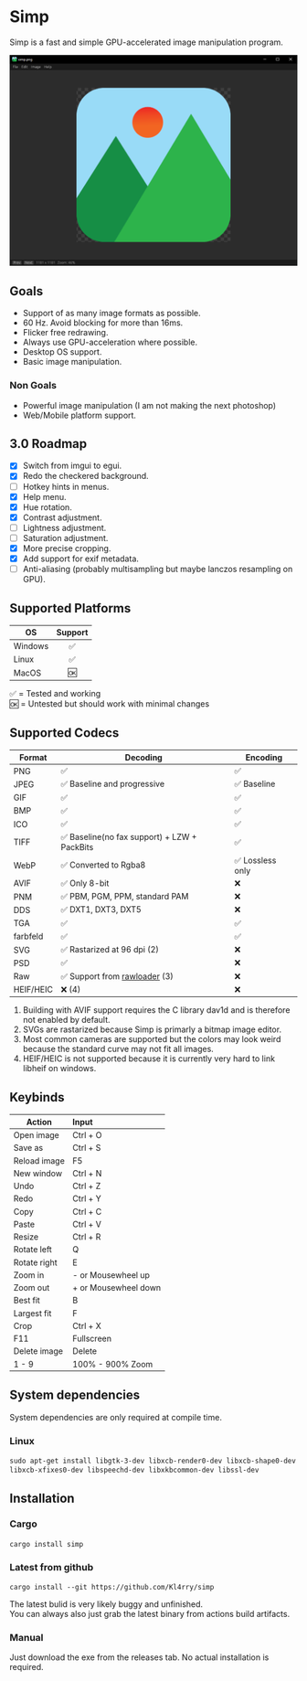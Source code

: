 # Simp  

Simp is a fast and simple GPU-accelerated image manipulation program.

![Screenshot](images/screenshot.png)

## Goals

* Support of as many image formats as possible.
* 60 Hz. Avoid blocking for more than 16ms.
* Flicker free redrawing.
* Always use GPU-acceleration where possible.
* Desktop OS support.
* Basic image manipulation.

### Non Goals

* Powerful image manipulation (I am not making the next photoshop)
* Web/Mobile platform support.

## 3.0 Roadmap
- [x] Switch from imgui to egui.
- [x] Redo the checkered background.
- [ ] Hotkey hints in menus.
- [X] Help menu.
- [X] Hue rotation.
- [X] Contrast adjustment.
- [ ] Lightness adjustment.
- [ ] Saturation adjustment.
- [X] More precise cropping.
- [X] Add support for exif metadata.
- [ ] Anti-aliasing (probably multisampling but maybe lanczos resampling on GPU).

## Supported Platforms

| OS      | Support |
| ------- | :-----: |
| Windows |    ✅    |
| Linux   |    ✅    |
| MacOS   |    🆗    |

✅ = Tested and working  
🆗 = Untested but should work with minimal changes

## Supported Codecs

| Format    | Decoding                                                             | Encoding        |
| --------- | -------------------------------------------------------------------- | --------------- |
| PNG       | ✅                                                                    | ✅               |
| JPEG      | ✅ Baseline and progressive                                           | ✅ Baseline      |
| GIF       | ✅                                                                    | ✅               |
| BMP       | ✅                                                                    | ✅               |
| ICO       | ✅                                                                    | ✅               |
| TIFF      | ✅ Baseline(no fax support) + LZW + PackBits                          | ✅               |
| WebP      | ✅ Converted to Rgba8                                                 | ✅ Lossless only |
| AVIF      | ✅ Only 8-bit                                                         | ❌               |
| PNM       | ✅ PBM, PGM, PPM, standard PAM                                        | ❌               |
| DDS       | ✅ DXT1, DXT3, DXT5                                                   | ❌               |
| TGA       | ✅                                                                    | ✅               |
| farbfeld  | ✅                                                                    | ✅               |
| SVG       | ✅ Rastarized at 96 dpi (2)                                           | ❌               |
| PSD       | ✅                                                                    | ❌               |
| Raw       | ✅ Support from [rawloader](https://github.com/pedrocr/rawloader) (3) | ❌               |
| HEIF/HEIC | ❌ (4)                                                                | ❌               |

1. Building with AVIF support requires the C library dav1d and is therefore not enabled by default.
2. SVGs are rastarized because Simp is primarly a bitmap image editor.
3. Most common cameras are supported but the colors may look weird because the standard curve may not fit all images.
4. HEIF/HEIC is not supported because it is currently very hard to link libheif on windows.

## Keybinds

| Action       | Input                |
| ------------ | :------------------- |
| Open image   | Ctrl + O             |
| Save as      | Ctrl + S             |
| Reload image | F5                   |
| New window   | Ctrl + N             |
| Undo         | Ctrl + Z             |
| Redo         | Ctrl + Y             |
| Copy         | Ctrl + C             |
| Paste        | Ctrl + V             |
| Resize       | Ctrl + R             |
| Rotate left  | Q                    |
| Rotate right | E                    |
| Zoom in      | - or Mousewheel up   |
| Zoom out     | + or Mousewheel down |
| Best fit     | B                    |
| Largest fit  | F                    |
| Crop         | Ctrl + X             |
| F11          | Fullscreen           |
| Delete image | Delete               |
| 1 - 9        | 100% - 900% Zoom     |

## System dependencies

System dependencies are only required at compile time.

### Linux
```shell
sudo apt-get install libgtk-3-dev libxcb-render0-dev libxcb-shape0-dev libxcb-xfixes0-dev libspeechd-dev libxkbcommon-dev libssl-dev
```

## Installation

### Cargo

```shell
cargo install simp
```

### Latest from github

```shell
cargo install --git https://github.com/Kl4rry/simp
```

The latest bulid is very likely buggy and unfinished.  
You can always also just grab the latest binary from actions build artifacts.

### Manual

Just download the exe from the releases tab. No actual installation is required.
